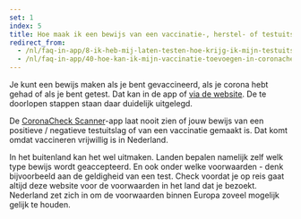 ```yaml
---
set: 1
index: 5
title: Hoe maak ik een bewijs van een vaccinatie-, herstel- of testuitslag?
redirect_from: 
  - /nl/faq-in-app/8-ik-heb-mij-laten-testen-hoe-krijg-ik-mijn-testuitslag
  - /nl/faq-in-app/40-hoe-kan-ik-mijn-vaccinatie-toevoegen-in-coronacheck
---
```

Je kunt een bewijs maken als je bent gevaccineerd, als je corona hebt gehad of als je bent getest. Dat kan in de app of [via de website](/nl/print). De te doorlopen stappen staan daar duidelijk uitgelegd. 
 
De [CoronaCheck Scanner](/scanner)-app laat nooit zien of jouw bewijs van een positieve / negatieve testuitslag of van een vaccinatie gemaakt is. Dat komt omdat vaccineren vrijwillig is in Nederland.

In het buitenland kan het wel uitmaken. Landen bepalen namelijk zelf welk type bewijs wordt geaccepteerd. En ook onder welke voorwaarden - denk bijvoorbeeld aan de geldigheid van een test. Check voordat je op reis gaat altijd deze website voor de voorwaarden in het land dat je bezoekt. Nederland zet zich in om de voorwaarden binnen Europa zoveel mogelijk gelijk te houden. 
